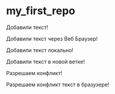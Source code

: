 ﻿# my_first_repo

Добавили текст!

Добавили текст через Веб Браузер!  
    
Добавили текст локально!    

Добавили текст в новой ветке!

Разрешаем конфликт!

Разрешаем конфликт текст в бразузере!

